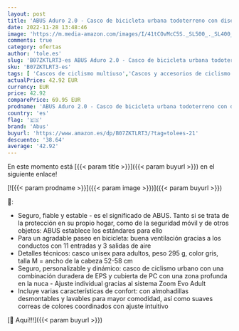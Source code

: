 ```yaml
---
layout: post
title: 'ABUS Aduro 2.0 - Casco de bicicleta urbana todoterreno con diseño deportivo para el tráfico de la ciudad - Para hombre y mujer - Gris  talla M'
date: 2022-11-28 13:48:46
image: 'https://m.media-amazon.com/images/I/41tCOvMcC5S._SL500_._SL400_.jpg'
comments: true
category: ofertas
author: 'tole.es'
slug: 'B07ZKTLRT3-es ABUS Aduro 2.0 - Casco de bicicleta urbana todoterreno con...'
sku: 'B07ZKTLRT3-es'
tags: [ 'Cascos de ciclismo multiuso','Cascos y accesorios de ciclismo','Ciclismo','Deportes y aire libre','Ropa y equipo para deportes','abus','bicicleta','🇪🇸', ]
actualPrice: 42.92 EUR
currency: EUR
price: 42.92
comparePrice: 69.95 EUR
prodname: 'ABUS Aduro 2.0 - Casco de bicicleta urbana todoterreno con diseño deportivo para el tráfico de la ciudad - Para hombre y mujer - Gris  talla M'
country: 'es'
flag: '🇪🇸'
brand: 'Abus'
buyurl: 'https://www.amazon.es/dp/B07ZKTLRT3/?tag=tolees-21'
descuento: '38.64'
average: '42.92'
---
```


En este momento está [{{< param title >}}]({{< param buyurl >}}) en el siguiente enlace!

[![{{< param prodname >}}]({{< param image >}})]({{< param buyurl >}})

🔎:

- Seguro, fiable y estable - es el significado de ABUS. Tanto si se trata de la protección en su propio hogar, como de la seguridad móvil y de otros objetos: ABUS establece los estándares para ello
- Para un agradable paseo en bicicleta: buena ventilación gracias a los conductos con 11 entradas y 3 salidas de aire
- Detalles técnicos: casco unisex para adultos, peso 295 g, color gris, talla M = ancho de la cabeza 52-58 cm
- Seguro, personalizable y dinámico: casco de ciclismo urbano con una combinación duradera de EPS y cubierta de PC con una zona profunda en la nuca - Ajuste individual gracias al sistema Zoom Evo Adult
- Incluye varias características de confort: con almohadillas desmontables y lavables para mayor comodidad, así como suaves correas de colores coordinados con ajuste intuitivo

[🛒 Aquí!!!]({{< param buyurl >}})
